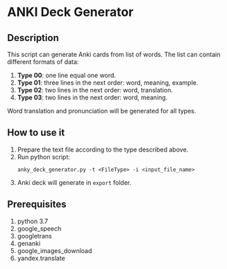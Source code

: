 # ANKI Deck Generator

## Description

This script can generate Anki cards from list of words. The list can contain different formats of data:
 
 1. **Type 00**: one line equal one word.
 2. **Type 01**: three lines in the next order: word, meaning, example.
 3. **Type 02**: two lines in the next order: word, translation.
 4. **Type 03**: two lines in the next order: word, meaning.

Word translation and pronunciation will be generated for all types.

## How to use it

1. Prepare the text file according to the type described above.
2. Run python script: 
   ```
   anky_deck_generator.py -t <FileType> -i <input_file_name>
   ```
4. Anki deck will generate in `export` folder.

## Prerequisites

1. python 3.7
2. google_speech
3. googletrans
4. genanki
5. google_images_download
6. yandex.translate
